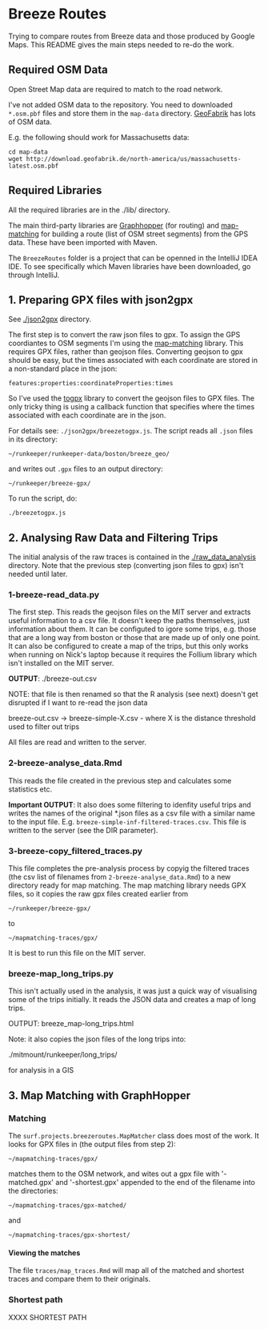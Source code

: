 # Breeze Routes

Trying to compare routes from Breeze data and those produced by Google Maps. This README gives the main steps needed to re-do the work.

## Required OSM Data

Open Street Map data are required to match to the road network. 

I've not added OSM data to the repository. You need to downloaded `*.osm.pbf` files and store them in the `map-data` directory. [GeoFabrik](http://download.geofabrik.de) has lots of OSM data.

E.g. the following should work for Massachusetts data:

```
cd map-data
wget http://download.geofabrik.de/north-america/us/massachusetts-latest.osm.pbf 
```

## Required Libraries

All the required libraries are in the ./lib/ directory. 

The main third-party libraries are [Graphhopper](https://github.com/graphhopper/graphhopper) (for routing) and [map-matching](https://github.com/graphhopper/map-matching) for building a route (list of OSM street segments) from the GPS data. These have been imported with Maven.

The `BreezeRoutes` folder is a project that can be openned in the IntelliJ IDEA IDE. To see specifically which Maven libraries have been downloaded, go through IntelliJ.


## 1. Preparing GPX files with json2gpx

See [./json2gpx](./json2gpx/) directory.

The first step is to convert the raw json files to gpx. To assign the GPS coordiantes to OSM segments I'm using the [map-matching](https://github.com/graphhopper/map-matching) library. This requires GPX files, rather than geojson files. Converting geojson to gpx should be easy, but the times associated with each coordinate are stored in a non-standard place in the json:

```
features:properties:coordinateProperties:times
```

So I've used the [togpx](https://github.com/tyrasd/togpx) library to convert the geojson files to GPX files. The only tricky thing is using a callback function that specifies where the times associated with each coordinate are in the json.

For details see: `./json2gpx/breezetogpx.js`. The script reads all `.json` files in its directory:

`~/runkeeper/runkeeper-data/boston/breeze_geo/`

and writes out `.gpx` files to an output directory:

`~/runkeeper/breeze-gpx/`

To run the script, do:

```
./breezetogpx.js
```


##  2. Analysing Raw Data and Filtering Trips

The initial analysis of the raw traces is contained in the [./raw\_data\_analysis](./raw_data_analysis) directory. Note that the previous step (converting json files to gpx) isn't needed until later.

### 1-breeze-read_data.py

The first step. This reads the geojson files on the MIT server and extracts useful information to a csv file. It doesn't keep the paths themselves, just information about them. It can be configuted to igore some trips, e.g. those that are a long way from boston or those that are made up of only one point.
It can also be configured to create a map of the trips, but this only works when running on Nick's laptop because it requires the Follium library which isn't installed on the MIT server.

**OUTPUT**: ./breeze-out.csv

NOTE: that file is then renamed so that the R analysis (see next) doesn't get disrupted if I want to re-read the json data

breeze-out.csv -> breeze-simple-X.csv - where X is the distance threshold used to filter out trips

All files are read and written to the server.


### 2-breeze-analyse_data.Rmd

This reads the file created in the previous step and calculates some statistics etc.

**Important OUTPUT**: It also does some filtering to idenfity useful trips and writes the names of the original *.json files as a csv file with a similar name to the input file. E.g. `breeze-simple-inf-filtered-traces.csv`. This file is written to the server (see the DIR parameter).

### 3-breeze-copy_filtered_traces.py

This file completes the pre-analysis process by copyig the filtered traces (the csv list of filenames from `2-breeze-analyse_data.Rmd`) to a new directory ready for map matching. The map matching library needs GPX files, so it copies the raw gpx files created earlier from

`~/runkeeper/breeze-gpx/`

to

`~/mapmatching-traces/gpx/`

It is best to run this file on the MIT server.


### breeze-map_long_trips.py

This isn't actually used in the analysis, it was just a quick way of visualising some of the trips initially. It reads the JSON data and creates a map of long trips.

OUTPUT: breeze_map-long_trips.html

Note: it also copies the json files of the long trips into:

  ./mitmount/runkeeper/long_trips/

for analysis in a GIS



## 3. Map Matching with GraphHopper

### Matching

The `surf.projects.breezeroutes.MapMatcher` class does most of the work. It looks for GPX files in (the output files from step 2):

`~/mapmatching-traces/gpx/`

matches them to the OSM network, and wites out a gpx file with '-matched.gpx' and '-shortest.gpx' appended to the end of the filename into the directories:

`~/mapmatching-traces/gpx-matched/`

and

`~/mapmatching-traces/gpx-shortest/`


#### Viewing the matches

The file `traces/map_traces.Rmd` will map all of the matched and shortest traces and compare them to their originals.

### Shortest path


XXXX SHORTEST PATH
